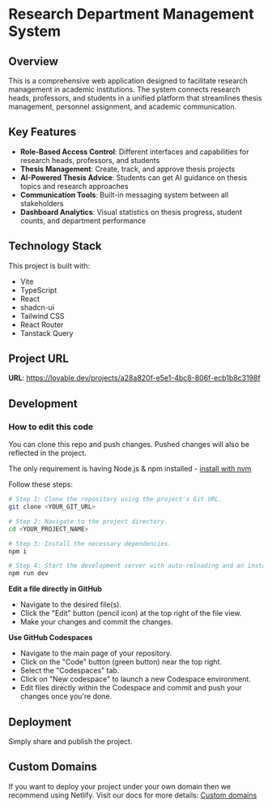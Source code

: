 
# Research Department Management System

## Overview

This is a comprehensive web application designed to facilitate research management in academic institutions. The system connects research heads, professors, and students in a unified platform that streamlines thesis management, personnel assignment, and academic communication.

## Key Features

- **Role-Based Access Control**: Different interfaces and capabilities for research heads, professors, and students
- **Thesis Management**: Create, track, and approve thesis projects
- **AI-Powered Thesis Advice**: Students can get AI guidance on thesis topics and research approaches
- **Communication Tools**: Built-in messaging system between all stakeholders
- **Dashboard Analytics**: Visual statistics on thesis progress, student counts, and department performance

## Technology Stack

This project is built with:

- Vite
- TypeScript
- React
- shadcn-ui
- Tailwind CSS
- React Router
- Tanstack Query

## Project URL

**URL**: https://lovable.dev/projects/a28a820f-e5e1-4bc8-806f-ecb1b8c3198f

## Development

### How to edit this code

You can clone this repo and push changes. Pushed changes will also be reflected in the project.

The only requirement is having Node.js & npm installed - [install with nvm](https://github.com/nvm-sh/nvm#installing-and-updating)

Follow these steps:

```sh
# Step 1: Clone the repository using the project's Git URL.
git clone <YOUR_GIT_URL>

# Step 2: Navigate to the project directory.
cd <YOUR_PROJECT_NAME>

# Step 3: Install the necessary dependencies.
npm i

# Step 4: Start the development server with auto-reloading and an instant preview.
npm run dev
```

**Edit a file directly in GitHub**

- Navigate to the desired file(s).
- Click the "Edit" button (pencil icon) at the top right of the file view.
- Make your changes and commit the changes.

**Use GitHub Codespaces**

- Navigate to the main page of your repository.
- Click on the "Code" button (green button) near the top right.
- Select the "Codespaces" tab.
- Click on "New codespace" to launch a new Codespace environment.
- Edit files directly within the Codespace and commit and push your changes once you're done.

## Deployment

Simply share and publish the project.

## Custom Domains

If you want to deploy your project under your own domain then we recommend using Netlify. Visit our docs for more details: [Custom domains](https://docs.lovable.dev/tips-tricks/custom-domain/)
